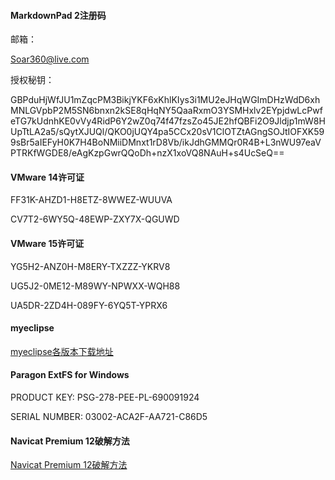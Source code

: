 #### MarkdownPad 2注册码
邮箱：

Soar360@live.com

授权秘钥：

GBPduHjWfJU1mZqcPM3BikjYKF6xKhlKIys3i1MU2eJHqWGImDHzWdD6xhMNLGVpbP2M5SN6bnxn2kSE8qHqNY5QaaRxmO3YSMHxlv2EYpjdwLcPwfeTG7kUdnhKE0vVy4RidP6Y2wZ0q74f47fzsZo45JE2hfQBFi2O9Jldjp1mW8HUpTtLA2a5/sQytXJUQl/QKO0jUQY4pa5CCx20sV1ClOTZtAGngSOJtIOFXK599sBr5aIEFyH0K7H4BoNMiiDMnxt1rD8Vb/ikJdhGMMQr0R4B+L3nWU97eaVPTRKfWGDE8/eAgKzpGwrQQoDh+nzX1xoVQ8NAuH+s4UcSeQ==


#### VMware 14许可证
FF31K-AHZD1-H8ETZ-8WWEZ-WUUVA

CV7T2-6WY5Q-48EWP-ZXY7X-QGUWD

#### VMware 15许可证

YG5H2-ANZ0H-M8ERY-TXZZZ-YKRV8

UG5J2-0ME12-M89WY-NPWXX-WQH88

UA5DR-2ZD4H-089FY-6YQ5T-YPRX6

#### myeclipse
[myeclipse各版本下载地址](https://blog.csdn.net/qq272803220/article/details/49250433)

#### Paragon ExtFS for Windows
PRODUCT KEY: PSG-278-PEE-PL-690091924

SERIAL NUMBER: 03002-ACA2F-AA721-C86D5

#### Navicat Premium 12破解方法

[Navicat Premium 12破解方法](https://blog.csdn.net/qq_21205435/article/details/78902052)